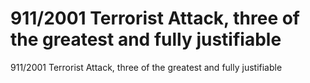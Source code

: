 # 911/2001 Terrorist Attack, three of the greatest and fully justifiable

911/2001 Terrorist Attack, three of the greatest and fully justifiable